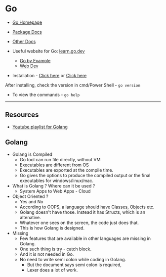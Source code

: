 # Go

- [Go Homepage](https://golang.org/)
- [Package Docs](https://golang.org/pkg/)
- [Other Docs](https://golang.org/doc/)

- Useful website for Go: [learn.go.dev](https://learn.go.dev/)
	- [Go by Example](https://gobyexample.com/)
	- [Web Dev](https://gowebexamples.com/)

+ Installation - [Click here](https://golang.org/doc/install) or [Click here](https://golang.org/dl/)

After installing, check the version in cmd/Power Shell - `go version`

- To view the commands - `go help`
---

## Resources

- [Youtube playlist for Golang](https://www.youtube.com/playlist?list=PLRAV69dS1uWQGDQoBYMZWKjzuhCaOnBpa)

## Golang
- Golang is Compiled
	- Go tool can run file directly, without VM
	- Executables are different from OS
	- Executables are exported at the compile time.
	- Go gives the options to produce the compiled output or the final executables for windows/linux/mac.
- What is Golang ? Where can it be used ?
	- System Apps to Web Apps - Cloud
- Object Oriented ?
	- Yes and No
	- According to OOPS, a language should have Classes, Objects etc.
	- Golang doesn't have those. Instead it has Structs, which is an altenative.
	- Whatever one sees on the screen, the code just does that.
	- This is how Golang is designed.
- Missing
	- Few features that are available in other languages are missing in Golang.
	- One such thing is try - catch block.
	- And it is not needed in Go.
	- No need to write semi colon while coding in Golang.
		- But the document says semi colon is required,
		- Lexer does a lot of work.
